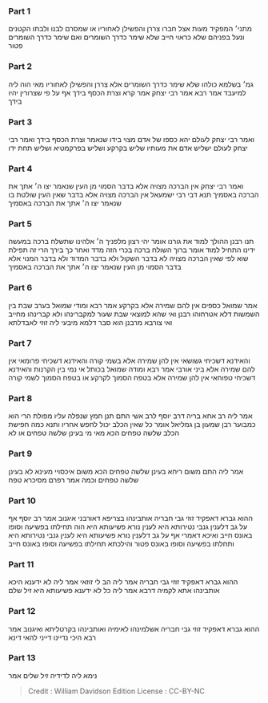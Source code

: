 
### Part 1
מתני׳ המפקיד מעות אצל חברו צררן והפשילן לאחוריו או שמסרם לבנו ולבתו הקטנים ונעל בפניהם שלא כראוי חייב שלא שימר כדרך השומרים ואם שימר כדרך השומרים פטור

### Part 2
גמ׳ בשלמא כולהו שלא שימר כדרך השומרים אלא צררן והפשילן לאחוריו מאי הוה ליה למיעבד אמר רבא אמר רבי יצחק אמר קרא וצרת הכסף בידך אף על פי שצרורין יהיו בידך

### Part 3
ואמר רבי יצחק לעולם יהא כספו של אדם מצוי בידו שנאמר וצרת הכסף בידך ואמר רבי יצחק לעולם ישליש אדם את מעותיו שליש בקרקע ושליש בפרקמטיא ושליש תחת ידו

### Part 4
ואמר רבי יצחק אין הברכה מצויה אלא בדבר הסמוי מן העין שנאמר יצו ה׳ אתך את הברכה באסמיך תנא דבי רבי ישמעאל אין הברכה מצויה אלא בדבר שאין העין שולטת בו שנאמר יצו ה׳ אתך את הברכה באסמיך

### Part 5
תנו רבנן ההולך למוד את גורנו אומר יהי רצון מלפניך ה׳ אלהינו שתשלח ברכה במעשה ידינו התחיל למוד אומר ברוך השולח ברכה בכרי הזה מדד ואחר כך בירך הרי זה תפילת שוא לפי שאין הברכה מצויה לא בדבר השקול ולא בדבר המדוד ולא בדבר המנוי אלא בדבר הסמוי מן העין שנאמר יצו ה׳ אתך את הברכה באסמיך

### Part 6
אמר שמואל כספים אין להם שמירה אלא בקרקע אמר רבא ומודי שמואל בערב שבת בין השמשות דלא אטרחוהו רבנן ואי שהא למוצאי שבת שעור למקברינהו ולא קברינהו מחייב ואי צורבא מרבנן הוא סבר דלמא מיבעי ליה זוזי לאבדלתא

### Part 7
והאידנא דשכיחי גשושאי אין להן שמירה אלא בשמי קורה והאידנא דשכיחי פרומאי אין להם שמירה אלא ביני אורבי אמר רבא ומודה שמואל בכותל אי נמי בין הקרנות והאידנא דשכיחי טפוחאי אין להן שמירה אלא בטפח הסמוך לקרקע או בטפח הסמוך לשמי קורה

### Part 8
אמר ליה רב אחא בריה דרב יוסף לרב אשי התם תנן חמץ שנפלה עליו מפולת הרי הוא כמבוער רבן שמעון בן גמליאל אומר כל שאין הכלב יכול לחפש אחריו ותנא כמה חפישת הכלב שלשה טפחים הכא מאי מי בעינן שלשה טפחים או לא

### Part 9
אמר ליה התם משום ריחא בעינן שלשה טפחים הכא משום איכסויי מעינא לא בעינן שלשה טפחים וכמה אמר רפרם מסיכרא טפח

### Part 10
ההוא גברא דאפקיד זוזי גבי חבריה אותבינהו בצריפא דאורבני איגנוב אמר רב יוסף אף על גב דלענין גנבי נטירותא היא לענין נורא פשיעותא היא הוה תחילתו בפשיעה וסופו באונס חייב ואיכא דאמרי אף על גב דלענין נורא פשיעותא היא לענין גנבי נטירותא היא ותחלתו בפשיעה וסופו באונס פטור והילכתא תחילתו בפשיעה וסופו באונס חייב

### Part 11
ההוא גברא דאפקיד זוזי גבי חבריה אמר ליה הב לי זוזאי אמר ליה לא ידענא היכא אותבינהו אתא לקמיה דרבא אמר ליה כל לא ידענא פשיעותא היא זיל שלם

### Part 12
ההוא גברא דאפקיד זוזי גבי חבריה אשלמינהו לאימיה ואותבינהו בקרטליתא ואיגנוב אמר רבא היכי נדיינו דייני להאי דינא

### Part 13
נימא ליה לדידיה זיל שלים אמר

>Credit : William Davidson Edition
>License : CC-BY-NC